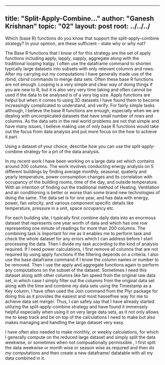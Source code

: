 
---
title: "Split-Apply-Combine..."
author: "Ganesh Krishnan"
topic: "02"
layout: post
root: ../../../
---
Which (base R) functions do you know that support the split-apply-combine strategy? In your opinion, are these sufficient - state why or why not?

The Base R functions that I know of for this strategy are the set of apply functions including apply, lapply, sapply, aggregate along with the traditional looping tratgy. I often use the dataframe command to shorten typically large datasets into subsets with only relevant columns and rows. After my carrying out my computations I have generally made use of the rbind, cbind commands to merge data sets. Often these base R functions are not enough. Looping is a very simple and clear way of doing things if you are new to R, but it is also very very time taking and often cannot be used if the data to be analysed is of a very big size. Apply functions are helpul but when it comes to using 3D datasets I have found them to become increasingly complicated to understand, and verify. For fairly simple tasks although, I believe the base R functions are enough, especially when we are dealing with uncomplicated datasets that have small number of rows and columns. As the data sets in the real world problems are not that simple and have many issues, I believe making use of only base R functions would take out the focus from data analysis and put more focus on the how to achieve it part.


Using a dataset of your choice, describe how you can use the split-apply-combine strategy for a prt of the data analysis.

In my recent work I have been working on a large data set which contains around 200 columns. The work involves conducting energy analysis on 5 different buildings by finding average monthly, seasonal, quaterly and yearly temperature, power consumption changes and its correlation with occupancy of the building rooms, time of the day, and outside temperature. With an intention of finding out the traditional method of Heating, Ventilation and air conditioning is better or worse than some brand new technologies of doing the same.  The data set is for one year, and has data with energy, power, fan velocity, and various component specific details like temperature, pressure in a unit, space occupancy etc.

For each building site, I typically first combine daily data into an enormous dataset that represents one year worth of data and which has one row representing one minute of readings for more than 200 columns. The combining task is important for me as it enables me to perform task and check the whole dataset for any errors which I can address before I start processing the data. Then I divide my task according to the kind of analysis required. If I need power calculations, I first remove all columns that are not required by using apply functions if the filtering depends on a criteria. I also use the base dataframe command if I know the column names or number to be removed. Then I use the apply and aggregate functions again to perform any computations on the subset of the dataset. Sometimes I need this dataset along with other columns like fan speed from the original raw data set, in which case I simply filter out the columns from the original data set along with the time and combine my data sets using the Timestamp as a Key column, I have often used the Join command from the Plyr package for doing this as it provides the easiest and most hasselfree way for me to achieve data set merger. Thus, I can safely say that I have already started utilizing the split-apply-combine strategy and have found it immensely helpful especially when using it on very large data sets, as it not only allows me to keep track and be on top of the calculations I need to make but also makes managing and handling the large dataset very easy.

I have often also needed to make monthly, or weekly calculations, for which I generally compute on the reduced large dataset and simply split the data weekwise, or sometimes when not compuationally permissible , I first split the data weekwise or month wise or season wise as required and then do my computations and then create a new dataframe/ datatable with all my data combined in it.

